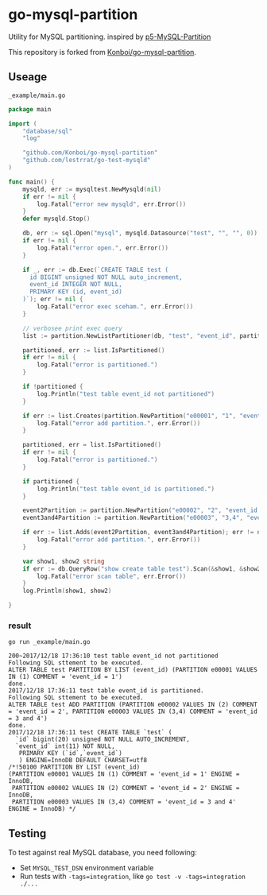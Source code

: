 # go-mysql-partition

Utility for MySQL partitioning. inspired by [p5-MySQL-Partition](https://github.com/Songmu/p5-MySQL-Partition)

This repository is forked from [Konboi/go-mysql-partition](https://github.com/Konboi/go-mysql-partition).

## Useage

`_example/main.go`

```go
package main

import (
	"database/sql"
	"log"

	"github.com/Konboi/go-mysql-partition"
	"github.com/lestrrat/go-test-mysqld"
)

func main() {
	mysqld, err := mysqltest.NewMysqld(nil)
	if err != nil {
		log.Fatal("error new mysqld", err.Error())
	}
	defer mysqld.Stop()

	db, err := sql.Open("mysql", mysqld.Datasource("test", "", "", 0))
	if err != nil {
		log.Fatal("error open.", err.Error())
	}

	if _, err := db.Exec(`CREATE TABLE test (
      id BIGINT unsigned NOT NULL auto_increment,
      event_id INTEGER NOT NULL,
      PRIMARY KEY (id, event_id)
    )`); err != nil {
		log.Fatal("error exec sceham.", err.Error())
	}

	// verbosee print exec query
	list := partition.NewListPartitioner(db, "test", "event_id", partition.Verbose(true))

	partitioned, err := list.IsPartitioned()
	if err != nil {
		log.Fatal("error is partitioned.")
	}

	if !partitioned {
		log.Println("test table event_id not partitioned")
	}

	if err := list.Creates(partition.NewPartition("e00001", "1", "event_id = 1")); err != nil {
		log.Fatal("error add partition.", err.Error())
	}

	partitioned, err = list.IsPartitioned()
	if err != nil {
		log.Fatal("error is partitioned.")
	}

	if partitioned {
		log.Println("test table event_id is partitioned.")
	}

	event2Partition := partition.NewPartition("e00002", "2", "event_id = 2")
	event3and4Partition := partition.NewPartition("e00003", "3,4", "event_id = 3 and 4")

	if err := list.Adds(event2Partition, event3and4Partition); err != nil {
		log.Fatal("error add partition.", err.Error())
	}

	var show1, show2 string
	if err := db.QueryRow("show create table test").Scan(&show1, &show2); err != nil {
		log.Fatal("error scan table", err.Error())
	}
	log.Println(show1, show2)

}
```

### result

`go run _example/main.go`

```
200~2017/12/18 17:36:10 test table event_id not partitioned
Following SQL sttement to be executed.
ALTER TABLE test PARTITION BY LIST (event_id) (PARTITION e00001 VALUES IN (1) COMMENT = 'event_id = 1')
done.
2017/12/18 17:36:11 test table event_id is partitioned.
Following SQL sttement to be executed.
ALTER TABLE test ADD PARTITION (PARTITION e00002 VALUES IN (2) COMMENT = 'event_id = 2', PARTITION e00003 VALUES IN (3,4) COMMENT = 'event_id = 3 and 4')
done.
2017/12/18 17:36:11 test CREATE TABLE `test` (
  `id` bigint(20) unsigned NOT NULL AUTO_INCREMENT,
  `event_id` int(11) NOT NULL,
   PRIMARY KEY (`id`,`event_id`)
   ) ENGINE=InnoDB DEFAULT CHARSET=utf8
/*!50100 PARTITION BY LIST (event_id)
(PARTITION e00001 VALUES IN (1) COMMENT = 'event_id = 1' ENGINE = InnoDB,
 PARTITION e00002 VALUES IN (2) COMMENT = 'event_id = 2' ENGINE = InnoDB,
 PARTITION e00003 VALUES IN (3,4) COMMENT = 'event_id = 3 and 4' ENGINE = InnoDB) */
```

## Testing

To test against real MySQL database, you need following:

- Set `MYSQL_TEST_DSN` environment variable
- Run tests with `-tags=integration`, like `go test -v -tags=integration ./...`
